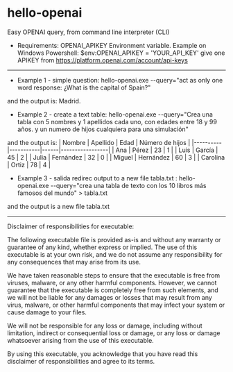 # hello-openai

Easy OPENAI query, from command line interpreter (CLI)

+ Requirements: OPENAI_APIKEY Environment variable. Example on Windows Powershell: $env:OPENAI_APIKEY = 'YOUR_API_KEY'
give one APIKEY from https://platform.openai.com/account/api-keys

-------------------------------------------------------------------

* Example 1 - simple question:
  hello-openai.exe --query="act as only one word response: ¿What is the capital of Spain?"
  
and the output is:
Madrid.
  
* Example 2 - create a text table:
  hello-openai.exe --query="Crea una tabla con 5 nombres y 1 apellidos cada uno, con edades entre 18 y 99 años. y un numero de hijos cualquiera para una simulación"

and the output is:
| Nombre   | Apellido  | Edad | Número de hijos |
|----------|-----------|------|-----------------|
| Ana      | Pérez     | 23   | 1               |
| Luis     | García    | 45   | 2               |
| Julia    | Fernández | 32   | 0               |
| Miguel   | Hernández | 60   | 3               |
| Carolina | Ortiz     | 78   | 4               |


* Example 3 - salida redirec output to a new file tabla.txt :
  hello-openai.exe --query="crea una tabla de texto con los 10 libros más famosos del mundo" > tabla.txt

and the output is a new file tabla.txt


--------------------------------------------------------------------
Disclaimer of responsibilities for executable:

The following executable file is provided as-is and without any warranty or guarantee of any kind, whether express or implied. The use of this executable is at your own risk, and we do not assume any responsibility for any consequences that may arise from its use.

We have taken reasonable steps to ensure that the executable is free from viruses, malware, or any other harmful components. However, we cannot guarantee that the executable is completely free from such elements, and we will not be liable for any damages or losses that may result from any virus, malware, or other harmful components that may infect your system or cause damage to your files.

We will not be responsible for any loss or damage, including without limitation, indirect or consequential loss or damage, or any loss or damage whatsoever arising from the use of this executable.

By using this executable, you acknowledge that you have read this disclaimer of responsibilities and agree to its terms.
